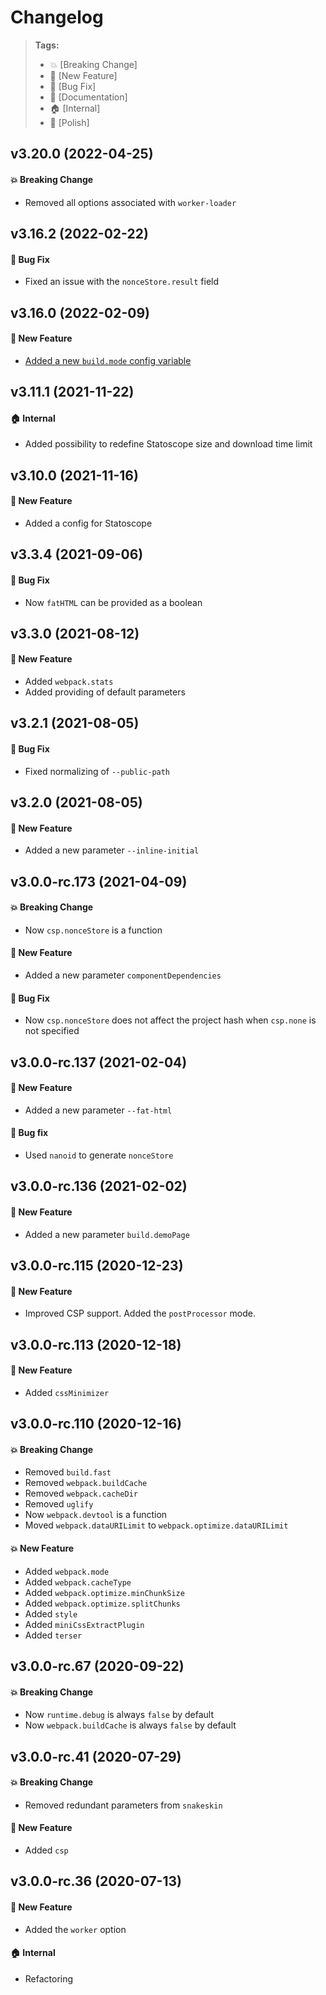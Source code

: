 Changelog
=========

> **Tags:**
> - :boom:       [Breaking Change]
> - :rocket:     [New Feature]
> - :bug:        [Bug Fix]
> - :memo:       [Documentation]
> - :house:      [Internal]
> - :nail_care:  [Polish]

## v3.20.0 (2022-04-25)

#### :boom: Breaking Change

* Removed all options associated with `worker-loader`

## v3.16.2 (2022-02-22)

#### :bug: Bug Fix

* Fixed an issue with the `nonceStore.result` field

## v3.16.0 (2022-02-09)

#### :rocket: New Feature

* [Added a new `build.mode` config variable](https://github.com/V4Fire/Client/issues/685)

## v3.11.1 (2021-11-22)

#### :house: Internal

* Added possibility to redefine Statoscope size and download time limit

## v3.10.0 (2021-11-16)

#### :rocket: New Feature

* Added a config for Statoscope

## v3.3.4 (2021-09-06)

#### :bug: Bug Fix

* Now `fatHTML` can be provided as a boolean

## v3.3.0 (2021-08-12)

#### :rocket: New Feature

* Added `webpack.stats`
* Added providing of default parameters

## v3.2.1 (2021-08-05)

#### :bug: Bug Fix

* Fixed normalizing of `--public-path`

## v3.2.0 (2021-08-05)

#### :rocket: New Feature

* Added a new parameter `--inline-initial`

## v3.0.0-rc.173 (2021-04-09)

#### :boom: Breaking Change

* Now `csp.nonceStore` is a function

#### :rocket: New Feature

* Added a new parameter `componentDependencies`

#### :bug: Bug Fix

* Now `csp.nonceStore` does not affect the project hash when `csp.none` is not specified

## v3.0.0-rc.137 (2021-02-04)

#### :rocket: New Feature

* Added a new parameter `--fat-html`

#### :bug: Bug fix

* Used `nanoid` to generate `nonceStore`

## v3.0.0-rc.136 (2021-02-02)

#### :rocket: New Feature

* Added a new parameter `build.demoPage`

## v3.0.0-rc.115 (2020-12-23)

#### :rocket: New Feature

* Improved CSP support. Added the `postProcessor` mode.

## v3.0.0-rc.113 (2020-12-18)

#### :rocket: New Feature

* Added `cssMinimizer`

## v3.0.0-rc.110 (2020-12-16)

#### :boom: Breaking Change

* Removed `build.fast`
* Removed `webpack.buildCache`
* Removed `webpack.cacheDir`
* Removed `uglify`
* Now `webpack.devtool` is a function
* Moved `webpack.dataURILimit` to `webpack.optimize.dataURILimit`

#### :boom: New Feature

* Added `webpack.mode`
* Added `webpack.cacheType`
* Added `webpack.optimize.minChunkSize`
* Added `webpack.optimize.splitChunks`
* Added `style`
* Added `miniCssExtractPlugin`
* Added `terser`

## v3.0.0-rc.67 (2020-09-22)

#### :boom: Breaking Change

* Now `runtime.debug` is always `false` by default
* Now `webpack.buildCache` is always `false` by default

## v3.0.0-rc.41 (2020-07-29)

#### :boom: Breaking Change

* Removed redundant parameters from `snakeskin`

#### :rocket: New Feature

* Added `csp`

## v3.0.0-rc.36 (2020-07-13)

#### :rocket: New Feature

* Added the `worker` option

#### :house: Internal

* Refactoring
